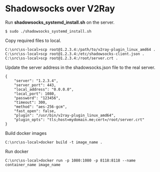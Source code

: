 # Shadowsocks over V2Ray

Run **shadowsocks_systemd_install.sh** on the server.

	$ sudo ./shadowsocks_systemd_install.sh

Copy required files to local.

	C:\src\ss-local>scp root@1.2.3.4:/path/to/v2ray-plugin_linux_amd64 .
	C:\src\ss-local>scp root@1.2.3.4:/etc/shadowsocks-client.json .
	C:\src\ss-local>scp root@1.2.3.4:/root/server.crt .

Update the server address in the shadowsocks.json file to the real server.

	{
	    "server": "1.2.3.4",
	    "server_port": 443,
	    "local_address": "0.0.0.0",
	    "local_port": 1080,
	    "password": "123456",
	    "timeout": 300,
	    "method": "aes-256-gcm",
	    "fast_open": false,
	    "plugin": "/usr/bin/v2ray-plugin_linux_amd64",
	    "plugin_opts": "tls;host=mydomain.me;cert=/root/server.crt"
	}

Build docker images

	C:\src\ss-local>docker build -t image_name .

Run docker

	C:\src\ss-local>docker run -p 1080:1080 -p 8118:8118 --name container_name image_name
